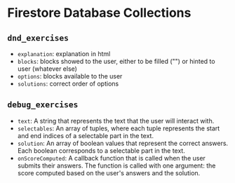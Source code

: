 # Firestore Database Collections

## ```dnd_exercises```
- ```explanation```: explanation in html
- ```blocks```: blocks showed to the user, either to be filled ("") or hinted to user (whatever else) 
- ```options```: blocks available to the user 
- ```solutions```: correct order of options

## ```debug_exercises```
- ```text```: A string that represents the text that the user will interact with.
- ```selectables```: An array of tuples, where each tuple represents the start and end indices of a selectable part in the text.
- ```solution```: An array of boolean values that represent the correct answers. Each boolean corresponds to a selectable part in the text.
- ```onScoreComputed```: A callback function that is called when the user submits their answers. The function is called with one argument: the score computed based on the user's answers and the solution.
